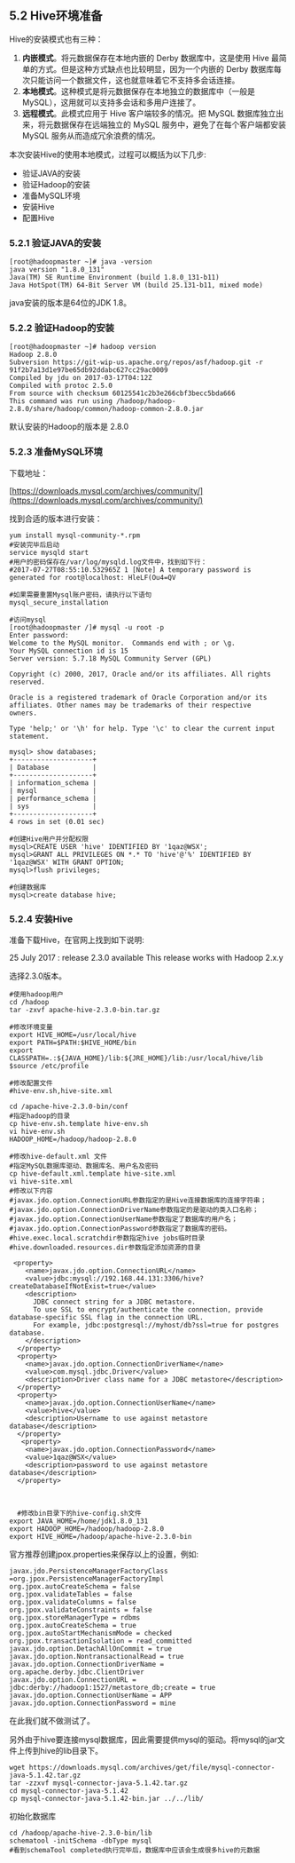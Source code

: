 ## 5.2 Hive环境准备

Hive的安装模式也有三种：

1. **内嵌模式**。将元数据保存在本地内嵌的 Derby 数据库中，这是使用 Hive 最简单的方式。但是这种方式缺点也比较明显，因为一个内嵌的 Derby 数据库每次只能访问一个数据文件，这也就意味着它不支持多会话连接。
2. **本地模式**。这种模式是将元数据保存在本地独立的数据库中（一般是 MySQL），这用就可以支持多会话和多用户连接了。
3. **远程模式**。此模式应用于 Hive 客户端较多的情况。把 MySQL 数据库独立出来，将元数据保存在远端独立的 MySQL 服务中，避免了在每个客户端都安装 MySQL 服务从而造成冗余浪费的情况。

本次安装Hive的使用本地模式，过程可以概括为以下几步:

* 验证JAVA的安装
* 验证Hadoop的安装
* 准备MySQL环境
* 安装Hive
* 配置Hive

### 5.2.1 验证JAVA的安装

```
[root@hadoopmaster ~]# java -version
java version "1.8.0_131"
Java(TM) SE Runtime Environment (build 1.8.0_131-b11)
Java HotSpot(TM) 64-Bit Server VM (build 25.131-b11, mixed mode)
```

java安装的版本是64位的JDK 1.8。

### 5.2.2 验证Hadoop的安装

```
[root@hadoopmaster ~]# hadoop version
Hadoop 2.8.0
Subversion https://git-wip-us.apache.org/repos/asf/hadoop.git -r 91f2b7a13d1e97be65db92ddabc627cc29ac0009
Compiled by jdu on 2017-03-17T04:12Z
Compiled with protoc 2.5.0
From source with checksum 60125541c2b3e266cbf3becc5bda666
This command was run using /hadoop/hadoop-2.8.0/share/hadoop/common/hadoop-common-2.8.0.jar
```

默认安装的Hadoop的版本是 2.8.0

### 5.2.3 准备MySQL环境

下载地址：

[https://downloads.mysql.com/archives/community/](https://downloads.mysql.com/archives/community/)

找到合适的版本进行安装：

```
yum install mysql-community-*.rpm
#安装完毕后启动
service mysqld start
#用户的密码保存在/var/log/mysqld.log文件中，找到如下行：
#2017-07-27T08:55:10.532965Z 1 [Note] A temporary password is generated for root@localhost: HleLF(Ou4=QV

#如果需要重置Mysql账户密码，请执行以下语句
mysql_secure_installation

#访问mysql
[root@hadoopmaster /]# mysql -u root -p
Enter password: 
Welcome to the MySQL monitor.  Commands end with ; or \g.
Your MySQL connection id is 15
Server version: 5.7.18 MySQL Community Server (GPL)

Copyright (c) 2000, 2017, Oracle and/or its affiliates. All rights reserved.

Oracle is a registered trademark of Oracle Corporation and/or its
affiliates. Other names may be trademarks of their respective
owners.

Type 'help;' or '\h' for help. Type '\c' to clear the current input statement.

mysql> show databases;
+--------------------+
| Database           |
+--------------------+
| information_schema |
| mysql              |
| performance_schema |
| sys                |
+--------------------+
4 rows in set (0.01 sec)

#创建Hive用户并分配权限
mysql>CREATE USER 'hive' IDENTIFIED BY '1qaz@WSX';
mysql>GRANT ALL PRIVILEGES ON *.* TO 'hive'@'%' IDENTIFIED BY '1qaz@WSX' WITH GRANT OPTION;
mysql>flush privileges;

#创建数据库
mysql>create database hive;
```

### 5.2.4 安装Hive

准备下载Hive，在官网上找到如下说明:

25 July 2017 : release 2.3.0 available This release works with Hadoop 2.x.y

选择2.3.0版本。

```
#使用hadoop用户
cd /hadoop
tar -zxvf apache-hive-2.3.0-bin.tar.gz

#修改环境变量
export HIVE_HOME=/usr/local/hive
export PATH=$PATH:$HIVE_HOME/bin
export CLASSPATH=.:${JAVA_HOME}/lib:${JRE_HOME}/lib:/usr/local/hive/lib
$source /etc/profile

#修改配置文件
#hive-env.sh,hive-site.xml 

cd /apache-hive-2.3.0-bin/conf
#指定hadoop的目录
cp hive-env.sh.template hive-env.sh
vi hive-env.sh
HADOOP_HOME=/hadoop/hadoop-2.8.0

#修改hive-default.xml 文件
#指定MySQL数据库驱动、数据库名、用户名及密码
cp hive-default.xml.template hive-site.xml
vi hive-site.xml
#修改以下内容
#javax.jdo.option.ConnectionURL参数指定的是Hive连接数据库的连接字符串；
#javax.jdo.option.ConnectionDriverName参数指定的是驱动的类入口名称；
#javax.jdo.option.ConnectionUserName参数指定了数据库的用户名；
#javax.jdo.option.ConnectionPassword参数指定了数据库的密码。
#hive.exec.local.scratchdir参数指定hive jobs临时目录
#hive.downloaded.resources.dir参数指定添加资源的目录

 <property>
    <name>javax.jdo.option.ConnectionURL</name>
    <value>jdbc:mysql://192.168.44.131:3306/hive?createDatabaseIfNotExist=true</value>
    <description>
      JDBC connect string for a JDBC metastore.
      To use SSL to encrypt/authenticate the connection, provide database-specific SSL flag in the connection URL.
      For example, jdbc:postgresql://myhost/db?ssl=true for postgres database.
    </description>
  </property>
  <property>
    <name>javax.jdo.option.ConnectionDriverName</name>
    <value>com.mysql.jdbc.Driver</value>
    <description>Driver class name for a JDBC metastore</description>
  </property>
  <property>
    <name>javax.jdo.option.ConnectionUserName</name>
    <value>hive</value>
    <description>Username to use against metastore database</description>
  </property>
   <property>
    <name>javax.jdo.option.ConnectionPassword</name>
    <value>1qaz@WSX</value>
    <description>password to use against metastore database</description>
  </property>



  #修改bin目录下的hive-config.sh文件
export JAVA_HOME=/home/jdk1.8.0_131
export HADOOP_HOME=/hadoop/hadoop-2.8.0
export HIVE_HOME=/hadoop/apache-hive-2.3.0-bin
```

官方推荐创建jpox.properties来保存以上的设置，例如:

```
javax.jdo.PersistenceManagerFactoryClass =org.jpox.PersistenceManagerFactoryImpl
org.jpox.autoCreateSchema = false
org.jpox.validateTables = false
org.jpox.validateColumns = false
org.jpox.validateConstraints = false
org.jpox.storeManagerType = rdbms
org.jpox.autoCreateSchema = true
org.jpox.autoStartMechanismMode = checked
org.jpox.transactionIsolation = read_committed
javax.jdo.option.DetachAllOnCommit = true
javax.jdo.option.NontransactionalRead = true
javax.jdo.option.ConnectionDriverName = org.apache.derby.jdbc.ClientDriver
javax.jdo.option.ConnectionURL = jdbc:derby://hadoop1:1527/metastore_db;create = true
javax.jdo.option.ConnectionUserName = APP
javax.jdo.option.ConnectionPassword = mine
```

在此我们就不做测试了。

另外由于hive要连接mysql数据库，因此需要提供mysql的驱动。将mysql的jar文件上传到hive的lib目录下。

```
wget https://downloads.mysql.com/archives/get/file/mysql-connector-java-5.1.42.tar.gz
tar -zzxvf mysql-connector-java-5.1.42.tar.gz 
cd mysql-connector-java-5.1.42
cp mysql-connector-java-5.1.42-bin.jar ../../lib/
```

初始化数据库

```
cd /hadoop/apache-hive-2.3.0-bin/lib
schematool -initSchema -dbType mysql
#看到schemaTool completed执行完毕后，数据库中应该会生成很多hive的元数据
```



